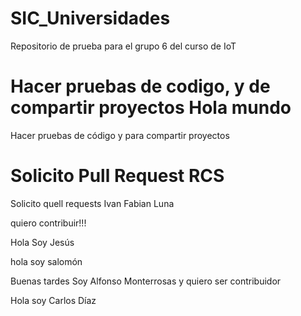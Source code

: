 # SIC_Universidades

Repositorio de prueba para el grupo 6 del curso de IoT

Hacer pruebas de codigo, y de compartir proyectos
Hola mundo
=======
Hacer pruebas de código y para compartir proyectos


Solicito Pull Request RCS
=======

Solicito quell requests Ivan Fabian Luna


quiero contribuir!!!

Hola Soy Jesús 

hola soy salomón 

Buenas tardes Soy Alfonso Monterrosas y quiero ser contribuidor



Hola soy Carlos Díaz

